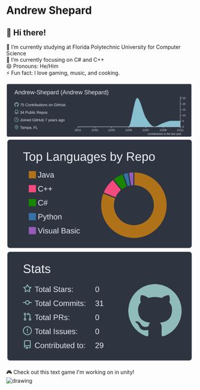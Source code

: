 # Andrew Shepard
## 👋 Hi there!
🔭 I’m currently studying at Florida Polytechnic University for Computer Science  
🌱 I’m currently focusing on C# and C++  
😄 Pronouns: He/Him  
⚡ Fun fact: I love gaming, music, and cooking.  

[![](https://raw.githubusercontent.com/Andrew-Shepard/Andrew-Shepard/master/profile-summary-card-output/nord_dark/0-profile-details.svg)](https://github.com/vn7n24fzkq/github-profile-summary-cards)
[![](https://raw.githubusercontent.com/Andrew-Shepard/Andrew-Shepard/master/profile-summary-card-output/nord_dark/1-repos-per-language.svg)](https://github.com/vn7n24fzkq/github-profile-summary-cards)
[![](https://raw.githubusercontent.com/Andrew-Shepard/Andrew-Shepard/master/profile-summary-card-output/nord_dark/3-stats.svg)](https://github.com/vn7n24fzkq/github-profile-summary-cards) 
  
🎮 Check out this text game I'm working on in unity!  
<img src="https://i.imgur.com/CsrH6Cz.gif" alt="drawing" width="400"/>
